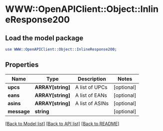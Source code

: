 # WWW::OpenAPIClient::Object::InlineResponse200

## Load the model package
```perl
use WWW::OpenAPIClient::Object::InlineResponse200;
```

## Properties
Name | Type | Description | Notes
------------ | ------------- | ------------- | -------------
**upcs** | **ARRAY[string]** | A list of UPCs | [optional] 
**eans** | **ARRAY[string]** | A list of EANs | [optional] 
**asins** | **ARRAY[string]** | A list of ASINs | [optional] 
**message** | **string** |  | [optional] 

[[Back to Model list]](../README.md#documentation-for-models) [[Back to API list]](../README.md#documentation-for-api-endpoints) [[Back to README]](../README.md)


